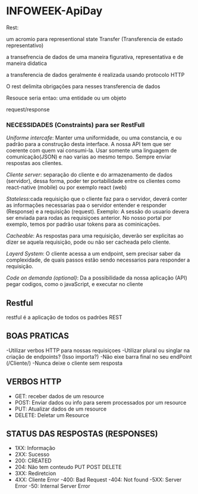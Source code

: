# INFOWEEK-ApiDay

Rest:

um acromio para representional state Transfer (Transferencia de estado representativo)

a transefrencia de dados de uma maneira figurativa, representativa e de maneira didatica

a transferencia de dados geralmente é realizada usando protocolo HTTP

O rest delimita obrigações para nesses transferencia de dados

Resouce seria entao: uma entidade ou um objeto

request/response

### NECESSIDADES (Constraints) para ser RestFull

_Uniforme intercafe_: Manter uma uniformidade, ou uma constancia,
e ou padrão para a construção desta interface. A nossa API tem que ser coerente com quem vai consumi-la. 
Usar somente uma linguagem de comunicação(JSON) e nao varias ao mesmo tempo. Sempre enviar respostas aos
clientes.

_Cliente server_: separação do cliente e do armazenamento de dados (servidor), dessa forma,
poder ter portabilidade entre os clientes como react-native (mobile) ou por exemplo react (web)

_Stateless_:cada  requisição que o cliente faz para o servidor, deverá conter as informações
necessarias paa o servidor entender e responder (Response) e a requisição  (request). Exemplo:
A sessão do usuario devera ser enviada para rodas as requisiçoes anterior. No nosso portal por exemplo, temos por 
padrão usar tokens para as cominicações.

_Cacheable_: As respostas para uma requisição, deverão ser explicitas ao dizer se aquela requisição, pode ou não ser cacheada pelo
cliente.

_Layerd System_: O cliente acessa a um endpoint, sem precisar saber da complexidade, de quais passos estão sendo necessarios para responder a requisição.

_Code on demanda (optional)_: Da a possibilidade da nossa aplicação (API) pegar codigos, como o javaScript, e executar no cliente

## Restful

restful é a aplicação de todos os padrões REST

## BOAS PRATICAS

-Utilizar verbos HTTP para nossas requisiçoes
-Utilizar plural ou singlar na criação de endpoints? (Isso importa?)
-Não eixe barra final no seu endPoint (/Cliente/)
-Nunca deixe o cliente sem resposta

## VERBOS HTTP

- GET: receber dados de um resource
- POST: Enviar dados ou info para serem processados por um resource
- PUT: Atualizar dados de um resource
- DELETE: Deletar um Resource

## STATUS DAS RESPOSTAS (RESPONSES)

- 1XX: Informação
- 2XX: Sucesso
- 200: CREATED
- 204: Não tem conteudo PUT POST DELETE
- 3XX: Rediretcion
- 4XX: Cliente Error
    -400: Bad Request
    -404: Not found
-5XX: Server Error
    -50: Internal Server Error
